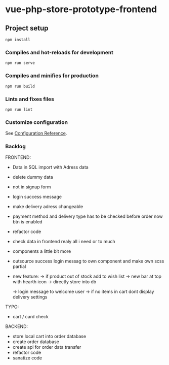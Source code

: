 # vue-php-store-prototype-frontend

## Project setup

```
npm install
```

### Compiles and hot-reloads for development

```
npm run serve
```

### Compiles and minifies for production

```
npm run build
```

### Lints and fixes files

```
npm run lint
```

### Customize configuration

See [Configuration Reference](https://cli.vuejs.org/config/).

### Backlog

FRONTEND:

- Data in SQL import with Adress data
- delete dummy data
- not in signup form
- login success message
- make delivery adress changeable
- payment method and delivery type has to be checked before order now btn is enabled

- refactor code
- check data in frontend realy all i need or to much
- components a little bit more
- outsource success login messag to own component and make own scss partial

- new feature:
  -> if product out of stock add to wish list
  -> new bar at top with hearth icon
  -> directly store into db

  -> login message to welcome user
  -> if no items in cart dont display delivery settings

TYPO:

- cart / card check

BACKEND:

- store local cart into order database
- create order database
- create api for order data transfer
- refactor code
- sanatize code
